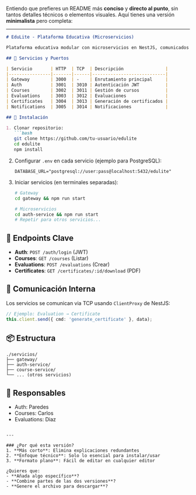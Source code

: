 Entiendo que prefieres un README más **conciso** y **directo al punto**, sin tantos detalles técnicos o elementos visuales. Aquí tienes una versión **minimalista** pero completa:

---

```markdown
# EduLite - Plataforma Educativa (Microservicios)

Plataforma educativa modular con microservicios en NestJS, comunicados via TCP.

## 🔧 Servicios y Puertos

| Servicio       | HTTP  | TCP  | Descripción                |
|----------------|-------|------|----------------------------|
| Gateway        | 3000  | -    | Enrutamiento principal     |
| Auth           | 3001  | 3010 | Autenticación JWT          |
| Courses        | 3002  | 3011 | Gestión de cursos          |
| Evaluations    | 3003  | 3012 | Evaluaciones               |
| Certificates   | 3004  | 3013 | Generación de certificados |
| Notifications  | 3005  | 3014 | Notificaciones             |

## 🚀 Instalación

1. Clonar repositorio:
   ```bash
   git clone https://github.com/tu-usuario/edulite
   cd edulite
   npm install
   ```

2. Configurar `.env` en cada servicio (ejemplo para PostgreSQL):
   ```env
   DATABASE_URL="postgresql://user:pass@localhost:5432/edulite"
   ```

3. Iniciar servicios (en terminales separadas):
   ```bash
   # Gateway
   cd gateway && npm run start

   # Microservicios
   cd auth-service && npm run start
   # Repetir para otros servicios...
   ```

## 📌 Endpoints Clave

- **Auth**: `POST /auth/login` (JWT)
- **Courses**: `GET /courses` (Listar)
- **Evaluations**: `POST /evaluations` (Crear)
- **Certificates**: `GET /certificates/:id/download` (PDF)

## 🔄 Comunicación Interna

Los servicios se comunican via TCP usando `ClientProxy` de NestJS:
```typescript
// Ejemplo: Evaluation → Certificate
this.client.send({ cmd: 'generate_certificate' }, data);
```

## 📦 Estructura
```
./servicios/
├── gateway/
├── auth-service/
├── course-service/
└── ... (otros servicios)
```

## 👥 Responsables
- Auth: Paredes
- Courses: Carlos
- Evaluations: Diaz
```

---

### ¿Por qué esta versión?
1. **Más corto**: Elimina explicaciones redundantes
2. **Enfoque técnico**: Solo lo esencial para instalar/usar
3. **Formato plano**: Fácil de editar en cualquier editor

¿Quieres que:
- **Añada algo específico**?
- **Combine partes de las dos versiones**?
- **Genere el archivo para descargar**?